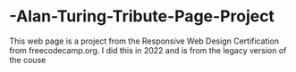 # -Alan-Turing-Tribute-Page-Project
This web page is a project from the Responsive Web Design Certification from freecodecamp.org.
I did this in 2022 and is from the legacy version of the couse

